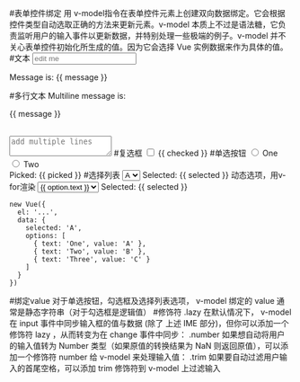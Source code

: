 #表单控件绑定
用 v-model指令在表单控件元素上创建双向数据绑定。它会根据控件类型自动选取正确的方法来更新元素。v-model 本质上不过是语法糖，它负责监听用户的输入事件以更新数据，并特别处理一些极端的例子。v-model 并不关心表单控件初始化所生成的值。因为它会选择 Vue 实例数据来作为具体的值。
#文本
	<input v-model="message" placeholder="edit me">
	<p>Message is: {{ message }}</p>
#多行文本
	<span>Multiline message is:</span>
	<p style="white-space: pre">{{ message }}</p>
	<br>
	<textarea v-model="message" placeholder="add multiple lines"></textarea>
#复选框
	<input type="checkbox" id="checkbox" v-model="checked">
	<label for="checkbox">{{ checked }}</label>
#单选按钮
	<input type="radio" id="one" value="One" v-model="picked">
	<label for="one">One</label>
	<br>
	<input type="radio" id="two" value="Two" v-model="picked">
	<label for="two">Two</label>
	<br>
	<span>Picked: {{ picked }}</span>
#选择列表
	<select v-model="selected">
  <option>A</option>
  <option>B</option>
  <option>C</option>
	</select>
	<span>Selected: {{ selected }}</span>
动态选项，用v-for渲染
	<select v-model="selected">
	  <option v-for="option in options" v-bind:value="option.value">
	    {{ option.text }}
	  </option>
	</select>
	<span>Selected: {{ selected }}</span>

	new Vue({
	  el: '...',
	  data: {
	    selected: 'A',
	    options: [
	      { text: 'One', value: 'A' },
	      { text: 'Two', value: 'B' },
	      { text: 'Three', value: 'C' }
	    ]
	  }
	})
#绑定value
对于单选按钮，勾选框及选择列表选项， v-model 绑定的 value 通常是静态字符串（对于勾选框是逻辑值）
#修饰符
.lazy 在默认情况下， v-model 在 input 事件中同步输入框的值与数据 (除了 上述 IME 部分)，但你可以添加一个修饰符 lazy ，从而转变为在 change 事件中同步：
.number 如果想自动将用户的输入值转为 Number 类型（如果原值的转换结果为 NaN 则返回原值），可以添加一个修饰符 number 给 v-model 来处理输入值：
.trim 如果要自动过滤用户输入的首尾空格，可以添加 trim 修饰符到 v-model 上过滤输入

